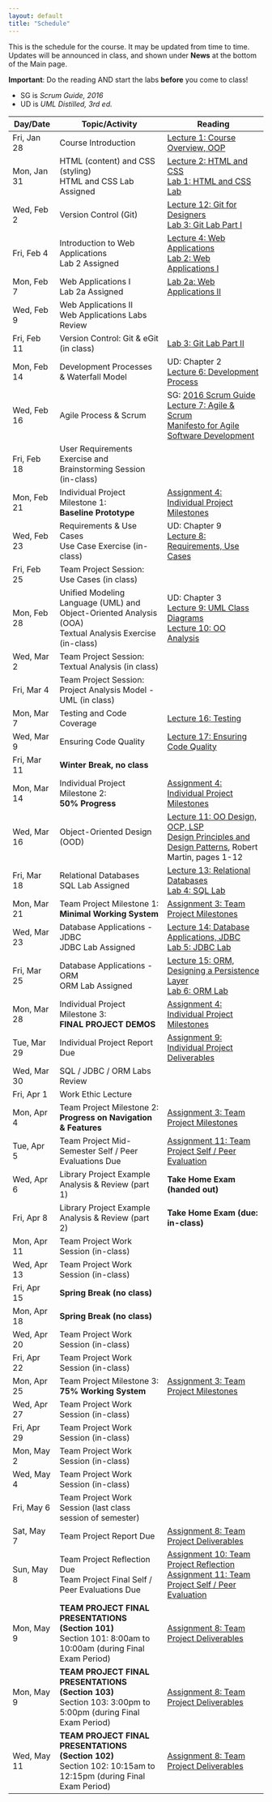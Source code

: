 ```yaml
---
layout: default
title: "Schedule"
---
```


This is the schedule for the course.  It may be updated from time to time.  Updates will be announced in class, and shown under **News** at the bottom of the Main page.

**Important**: Do the reading AND start the labs **before** you come to class!

* SG is *Scrum Guide, 2016*
* UD is *UML Distilled, 3rd ed.*

Day/Date      | Topic/Activity               | Reading
------------- | ---------------------------- | ----------------------------
Fri, Jan 28   | Course Introduction | [Lecture 1: Course Overview, OOP](lectures/lecture01.html)
Mon, Jan 31   | HTML (content) and CSS (styling) <br> HTML and CSS Lab Assigned | [Lecture 2: HTML and CSS](lectures/lecture02.html)<br> [Lab 1: HTML and CSS Lab](./labs/lab01.html)
Wed, Feb 2    | Version Control (Git) | [Lecture 12: Git for Designers](https://web.archive.org/web/20150301060509/http://hoth.entp.com/output/git_for_designers.html)<br>  [Lab 3: Git Lab Part I](./labs/lab03.html)
Fri, Feb 4    | Introduction to Web Applications <br> Lab 2 Assigned | [Lecture 4: Web Applications](lectures/lecture04.html) <br>  [Lab 2: Web Applications I](./labs/lab02.html)
Mon, Feb 7    | Web Applications I <br> Lab 2a Assigned | [Lab 2a: Web Applications II](./labs/lab02a.html)
Wed, Feb 9    | Web Applications II <br> Web Applications Labs Review |
Fri, Feb 11   | Version Control: Git & eGit (in class) | [Lab 3: Git Lab Part II](./labs/lab03.html)
Mon, Feb 14   | Development Processes & Waterfall Model | UD: Chapter 2 <br> [Lecture 6: Development Process](lectures/lecture06.html)
Wed, Feb 16   | Agile Process & Scrum |  SG: [2016 Scrum Guide](lectures/lecture07/2016_Scrum_Guide_US.pdf) <br> [Lecture 7: Agile & Scrum](lectures/lecture07.html) <br> [Manifesto for Agile Software Development](http://www.agilemanifesto.org/) 
Fri, Feb 18   | User Requirements Exercise and <br> Brainstorming Session (in-class) | 
Mon, Feb 21   | Individual Project Milestone 1:<br> **Baseline Prototype** | [Assignment 4: Individual Project Milestones](assign/assign04.html)
Wed, Feb 23   | Requirements & Use Cases<br>Use Case Exercise (in-class) | UD: Chapter 9 <br> [Lecture 8: Requirements, Use Cases](lectures/lecture08.html)
Fri, Feb 25   | Team Project Session: Use Cases (in class) | 
Mon, Feb 28   | Unified Modeling Language (UML) and <br> Object-Oriented Analysis (OOA)<br>Textual Analysis Exercise (in-class) | UD: Chapter 3 <br> [Lecture 9: UML Class Diagrams](lectures/lecture09.html) <br> [Lecture 10: OO Analysis](lectures/lecture10.html)
Wed, Mar 2    | Team Project Session: Textual Analysis (in class) | 
Fri, Mar 4    | Team Project Session: Project Analysis Model - UML (in class)
Mon, Mar 7    | Testing and Code Coverage | [Lecture 16: Testing](lectures/lecture16.html)
Wed, Mar 9    | Ensuring Code Quality | [Lecture 17: Ensuring Code Quality](lectures/lecture17.html) 
Fri, Mar 11   | **Winter Break, no class**
Mon, Mar 14   | Individual Project Milestone 2:<br> **50% Progress** | [Assignment 4: Individual Project Milestones](assign/assign04.html)
Wed, Mar 16   | Object-Oriented Design (OOD) | [Lecture 11: OO Design, OCP, LSP](lectures/lecture11.html)<br> [Design Principles and Design Patterns](lectures/lecture11/Principles_and_Patterns.pdf), Robert Martin, pages 1-12
Fri, Mar 18   | Relational Databases<br> SQL Lab Assigned | [Lecture 13: Relational Databases](lectures/lecture13.html)<br> [Lab 4: SQL Lab](./labs/lab04.html)
Mon, Mar 21   | Team Project Milestone 1:<br> **Minimal Working System** | [Assignment 3: Team Project Milestones](assign/assign03.html)
Wed, Mar 23   | Database Applications - JDBC<br> JDBC Lab Assigned | [Lecture 14: Database Applications, JDBC](lectures/lecture14.html)<br> [Lab 5: JDBC Lab](./labs/lab05.html)
Fri, Mar 25   | Database Applications - ORM <br> ORM Lab Assigned | [Lecture 15: ORM, Designing a Persistence Layer](lectures/lecture15.html)<br> [Lab 6: ORM Lab](./labs/lab06.html)
Mon, Mar 28   | Individual Project Milestone 3:<br> **FINAL PROJECT DEMOS** | [Assignment 4: Individual Project Milestones](assign/assign04.html)
Tue, Mar 29   | Individual Project Report Due | [Assignment 9: Individual Project Deliverables](assign/assign09.html)
Wed, Mar 30   | SQL / JDBC / ORM Labs Review
Fri, Apr 1    | Work Ethic Lecture
Mon, Apr 4    | Team Project Milestone 2:<br> **Progress on Navigation & Features** | [Assignment 3: Team Project Milestones](assign/assign03.html)<br>
Tue, Apr 5    | Team Project Mid-Semester Self / Peer Evaluations Due | [Assignment 11: Team Project Self / Peer Evaluation](assign/assign11.html)
Wed, Apr 6    | Library Project Example Analysis & Review (part 1) | **Take Home Exam (handed out)**
Fri, Apr 8    | Library Project Example Analysis & Review (part 2) | **Take Home Exam (due: in-class)**
Mon, Apr 11   | Team Project Work Session (in-class)
Wed, Apr 13   | Team Project Work Session (in-class)
Fri, Apr 15   | **Spring Break (no class)**
Mon, Apr 18   | **Spring Break (no class)**
Wed, Apr 20   | Team Project Work Session (in-class)
Fri, Apr 22   | Team Project Work Session (in-class)
Mon, Apr 25   | Team Project Milestone 3:<br> **75% Working System** | [Assignment 3: Team Project Milestones](assign/assign03.html)
Wed, Apr 27   | Team Project Work Session (in-class)
Fri, Apr 29   | Team Project Work Session (in-class)
Mon, May 2    | Team Project Work Session (in-class)
Wed, May 4    | Team Project Work Session (in-class)
Fri, May 6    | Team Project Work Session (last class session of semester)
Sat, May 7    | Team Project Report Due | [Assignment 8: Team Project Deliverables](assign/assign08.html)
Sun, May 8    | Team Project Reflection Due<br>Team Project Final Self / Peer Evaluations Due | [Assignment 10: Team Project Reflection](assign/assign10.html)<br> [Assignment 11: Team Project Self / Peer Evaluation](assign/assign11.html)
Mon, May 9    | **TEAM PROJECT FINAL PRESENTATIONS (Section 101)**<br>Section 101: 8:00am to 10:00am (during Final Exam Period) | [Assignment 8: Team Project Deliverables](assign/assign08.html)
Mon, May 9    | **TEAM PROJECT FINAL PRESENTATIONS (Section 103)**<br>Section 103: 3:00pm to 5:00pm (during Final Exam Period) | [Assignment 8: Team Project Deliverables](assign/assign08.html)
Wed, May 11   | **TEAM PROJECT FINAL PRESENTATIONS (Section 102)**<br>Section 102: 10:15am to 12:15pm (during Final Exam Period) | [Assignment 8: Team Project Deliverables](assign/assign08.html)

<!-- Commenting out rest of schedule until it's needed - and the dates will change, anyway
-->